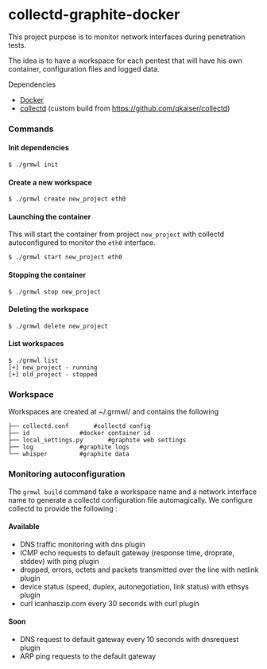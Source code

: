 collectd-graphite-docker
========================

This project purpose is to monitor network interfaces during penetration tests. 

The idea is to have a workspace for each pentest that will have his own container, configuration files and logged data.

Dependencies

* [Docker](http://www.docker.io)
* [collectd](https://collectd.org) (custom build from https://github.com/qkaiser/collectd)


### Commands

#### Init dependencies 


```shell
$ ./grmwl init
```

#### Create a new workspace

```shell
$ ./grmwl create new_project eth0
```

#### Launching the container

This will start the container from project `new_project` with collectd autoconfigured to monitor the `eth0` interface.

```shell
$ ./grmwl start new_project eth0
```

#### Stopping the container

```shell
$ ./grmwl stop new_project
```

#### Deleting the workspace

```shell
$ ./grmwl delete new_project
```

#### List workspaces

```shell
$ ./grmwl list
[+] new_project - running
[+] old_project - stopped
```

### Workspace

Workspaces are created at ~/.grmwl/ and contains the following

```
├── collectd.conf		#collectd config
├── id				#docker container id
├── local_settings.py		#graphite web settings
├── log				#graphite logs
└── whisper			#graphite data
```

### Monitoring autoconfiguration

The `grmwl build` command take a workspace name and a network interface name to generate a collectd configuration file automagically. We configure collectd to provide the following : 

#### Available

* DNS traffic monitoring with dns plugin
* ICMP echo requests to default gateway (response time, droprate, stddev) with ping plugin
* dropped, errors, octets and packets transmitted over the line with netlink plugin
* device status (speed, duplex, autonegotiation, link status) with ethsys plugin
* curl icanhaszip.com every 30 seconds with curl plugin

#### Soon

* DNS request to default gateway every 10 seconds with dnsrequest plugin
* ARP ping requests to the default gateway

